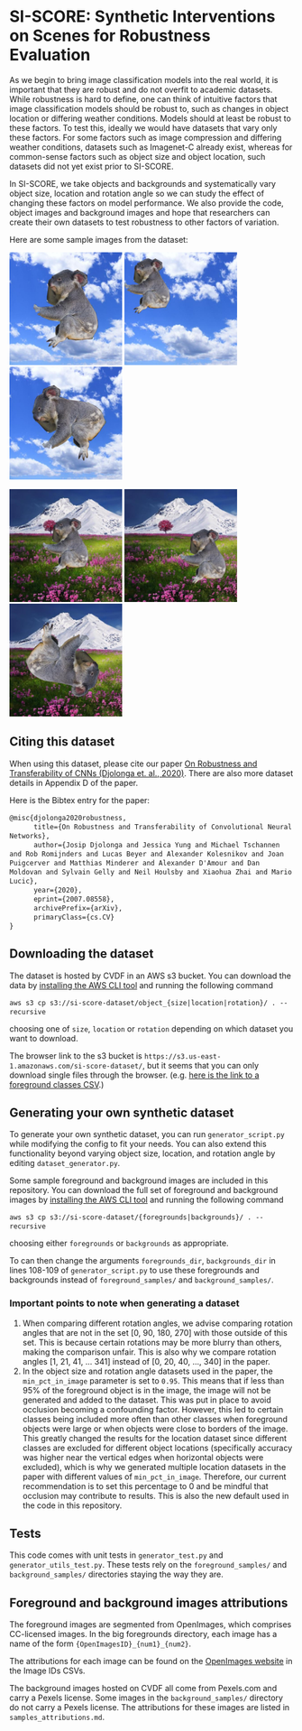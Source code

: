 # SI-SCORE: Synthetic Interventions on Scenes for Robustness Evaluation

As we begin to bring image classification models into the real world, it is important that they are robust and do not overfit to academic datasets. While robustness is hard to define, one can think of intuitive factors that image classification models should be robust to, such as changes in object location or differing weather conditions. Models should at least be robust to these factors. To test this, ideally we would have datasets that vary only these factors. For some factors such as image compression and differing weather conditions, datasets such as Imagenet-C already exist, whereas for common-sense factors such as object size and object location, such datasets did not yet exist prior to SI-SCORE.

In SI-SCORE, we take objects and backgrounds and systematically vary object size, location and rotation angle so we can study the effect of changing these factors on model performance. We also provide the code, object images and background images and hope that researchers can create their own datasets to test robustness to other factors of variation.

Here are some sample images from the dataset:

<img src="sample_images/demo_img_koala_default_big_2.jpg" width="200"> <img src="sample_images/demo_img_koala_loc_23_2.jpg" width="200"> <img src="sample_images/demo_img_koala_rotate_50_2.jpg" width="200">

<img src="sample_images/demo_img_koala_default.jpg" width="200"> <img src="sample_images/demo_img_koala_loc_76.jpg" width="200"> <img src="sample_images/demo_img_koala_rotate_230.jpg" width="200">

## Citing this dataset
When using this dataset, please cite our paper [On Robustness and Transferability of CNNs (Djolonga et. al., 2020)](https://arxiv.org/abs/2007.08558). There are also more dataset details in Appendix D of the paper. 

Here is the Bibtex entry for the paper:
```
@misc{djolonga2020robustness,
      title={On Robustness and Transferability of Convolutional Neural Networks}, 
      author={Josip Djolonga and Jessica Yung and Michael Tschannen and Rob Romijnders and Lucas Beyer and Alexander Kolesnikov and Joan Puigcerver and Matthias Minderer and Alexander D'Amour and Dan Moldovan and Sylvain Gelly and Neil Houlsby and Xiaohua Zhai and Mario Lucic},
      year={2020},
      eprint={2007.08558},
      archivePrefix={arXiv},
      primaryClass={cs.CV}
}
```

## Downloading the dataset
The dataset is hosted by CVDF in an AWS s3 bucket. You can download the data by [installing the AWS CLI tool](https://docs.aws.amazon.com/cli/latest/userguide/install-cliv2.html) and running the following command
```
aws s3 cp s3://si-score-dataset/object_{size|location|rotation}/ . --recursive 
```
choosing one of `size`, `location` or `rotation` depending on which dataset you want to download.

The browser link to the s3 bucket is `https://s3.us-east-1.amazonaws.com/si-score-dataset/`, but it seems that you can only download single files through the browser. (e.g. [here is the link to a foreground classes CSV](https://s3.us-east-1.amazonaws.com/si-score-dataset/object_location/foreground_classes.csv).)

## Generating your own synthetic dataset
To generate your own synthetic dataset, you can run `generator_script.py` while modifying the config to fit your needs. You can also extend this functionality beyond varying object size, location, and rotation angle by editing `dataset_generator.py`.

Some sample foreground and background images are included in this repository. You can download the full set of foreground and background images by [installing the AWS CLI tool](https://docs.aws.amazon.com/cli/latest/userguide/install-cliv2.html) and running the following command
```
aws s3 cp s3://si-score-dataset/{foregrounds|backgrounds}/ . --recursive 
```
choosing either `foregrounds` or `backgrounds` as appropriate.

To can then change the arguments `foregrounds_dir`, `backgrounds_dir` in lines 108-109 of `generator_script.py` to use these foregrounds and backgrounds instead of `foreground_samples/` and `background_samples/`.

### Important points to note when generating a dataset


1. When comparing different rotation angles, we advise comparing rotation angles that are not in the set [0, 90, 180, 270] with those outside of this set. This is because certain rotations may be more blurry than others, making the comparison unfair. This is also why we compare rotation angles [1, 21, 41, ... 341] instead of [0, 20, 40, ..., 340] in the paper.
2. In the object size and rotation angle datasets used in the paper, the `min_pct_in_image` parameter is set to `0.95`. This means that if less than 95% of the foreground object is in the image, the image will not be generated and added to the dataset. This was put in place to avoid occlusion becoming a confounding factor. However, this led to certain classes being included more often than other classes when foreground objects were large or when objects were close to borders of the image. This greatly changed the results for the location dataset since different classes are excluded for different object locations (specifically accuracy was higher near the vertical edges when horizontal objects were excluded), which is why we generated multiple location datasets in the paper with different values of `min_pct_in_image`. Therefore, our current recommendation is to set this percentage to 0 and be mindful that occlusion may contribute to results. This is also the new default used in the code in this repository.

## Tests

This code comes with unit tests in `generator_test.py` and `generator_utils_test.py`. These tests rely on the `foreground_samples/` and `background_samples/` directories staying the way they are.

## Foreground and background images attributions

The foreground images are segmented from OpenImages, which comprises CC-licensed images. In the big foregrounds directory, each image has a name of the form `{OpenImagesID}_{num1}_{num2}`.

The attributions for each image can be found on the [OpenImages website](https://storage.googleapis.com/openimages/web/download.html) in the Image IDs CSVs.

The background images hosted on CVDF all come from Pexels.com and carry a Pexels license. Some images in the `background_samples/` directory do not carry a Pexels license. The attributions for these images are listed in `samples_attributions.md`.
